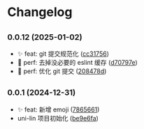 # Changelog

## <small>0.0.12 (2025-01-02)</small>

- ✨ feat: git 提交规范化 ([cc31756](https://gitee.com/FOM/uni-lin/commits/cc31756))
- 🎈 perf: 去掉没必要的 eslint 缓存 ([d70797e](https://gitee.com/FOM/uni-lin/commits/d70797e))
- 🎈 perf: 优化 git 提交 ([208478d](https://gitee.com/FOM/uni-lin/commits/208478d))

## <small>0.0.1 (2024-12-31)</small>

- ✨ feat: 新增 emoji ([7865661](https://gitee.com/FOM/uni-lin/commits/7865661))
- uni-lin 项目初始化 ([be9e6fa](https://gitee.com/FOM/uni-lin/commits/be9e6fa))
